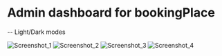 # Admin dashboard for bookingPlace

-- Light/Dark modes 

![Screenshot_1](https://user-images.githubusercontent.com/93313212/196255890-4947f83b-39c5-480b-a823-85cbd367df84.png)
![Screenshot_2](https://user-images.githubusercontent.com/93313212/196255898-fe6a4588-1d26-4d1e-b4f9-e23d246af3ec.png)
![Screenshot_3](https://user-images.githubusercontent.com/93313212/196255899-d86ea216-7b33-4b9d-8ef7-73bfecc37cf0.png)
![Screenshot_4](https://user-images.githubusercontent.com/93313212/196255903-98b643d6-ea32-417e-81af-9c0bcd3b85b3.png)
